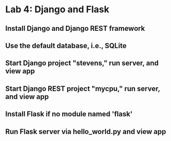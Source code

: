 # Lab 4: Django and Flask

## Install Django and Django REST framework


## Use the default database, i.e., SQLite


## Start Django project "stevens," run server, and view app

## Start Django REST project "mycpu," run server, and view app

## Install Flask if no module named 'flask'

## Run Flask server via hello_world.py and view app
